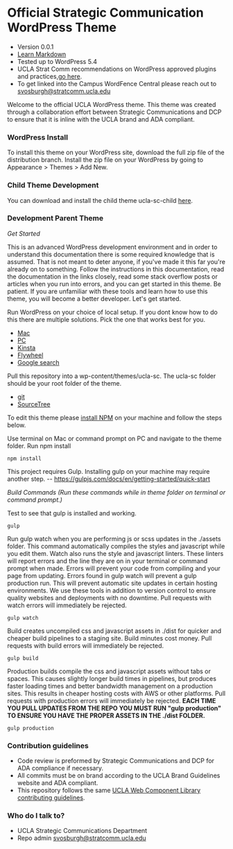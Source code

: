 # Official Strategic Communication WordPress Theme #

* Version 0.0.1
* [Learn Markdown](https://bitbucket.org/tutorials/markdowndemo)
* Tested up to WordPress 5.4
* UCLA Strat Comm recommendations on WordPress approved plugins and practices,[go here](https://spaces.ais.ucla.edu/display/ucomm/WordPress).
* To get linked into the Campus WordFence Central please reach out to svosburgh@stratcomm.ucla.edu


Welcome to the official UCLA WordPress theme. This theme was created through a collaboration effort between Strategic Communications and DCP to ensure that it is inline with the UCLA brand and ADA compliant.


### WordPress Install ###
To install this theme on your WordPress site, download the full zip file of the distribution branch. Install the zip file on your WordPress by going to Appearance > Themes > Add New.

### Child Theme Development ###
You can download and install the child theme ucla-sc-child [here](https://bitbucket.org/uclaucomm/ucla-sc-child/src/distribution/).

### Development Parent Theme ###

*Get Started*

This is an advanced WordPress development environment and in order to understand this documentation there is some required knowledge that is assumed. That is not meant to deter anyone, if you've made it this far you're already on to something. Follow the instructions in this documentation, read the documentation in the links closely, read some stack overflow posts or articles when you run into errors, and you can get started in this theme. Be patient. If you are unfamiliar with these tools and learn how to use this theme, you will become a better developer. Let's get started.

Run WordPress on your choice of local setup. If you dont know how to do this there are multiple solutions. Pick the one that works best for you.
* [Mac](https://www.themeum.com/install-wordpress-localhost/)
* [PC](https://themeisle.com/blog/install-xampp-and-wordpress-locally/)
* [Kinsta](https://kinsta.com/blog/install-wordpress-locally/)
* [Flywheel](https://localwp.com/)
* [Google search](https://www.google.com/search?q=setup+wordpress+locally&oq=setup+wordpress+locally&aqs=chrome..69i57j0l7.3734j0j9&sourceid=chrome&ie=UTF-8)

Pull this repository into a wp-content/themes/ucla-sc. The ucla-sc folder should be your root folder of the theme.
* [git](https://git-scm.com/doc)
* [SourceTree](https://www.sourcetreeapp.com/)

To edit this theme please [install NPM](https://www.npmjs.com/get-npm) on your machine and follow the steps below.


Use terminal on Mac or command prompt on PC and navigate to the theme folder. Run npm install
```
npm install
```

This project requires Gulp. Installing gulp on your machine may require another step. -- https://gulpjs.com/docs/en/getting-started/quick-start


*Build Commands (Run these commands while in theme folder on terminal or command prompt.)*

Test to see that gulp is installed and working.
```
gulp
```

Run gulp watch when you are performing js or scss updates in the ./assets folder. This command automatically compiles the styles and javascript while you edit them. Watch also runs the style and javascript linters. These linters will report errors and the line they are on in your terminal or command prompt when made. Errors will prevent your code from compiling and your page from updating. Errors found in gulp watch will prevent a gulp production run. This will prevent automatic site updates in certain hosting environments. We use these tools in addition to version control to ensure quality websites and deployments with no downtime. Pull requests with watch errors will immediately be rejected.
```
gulp watch
```

Build creates uncompiled css and javascript assets in ./dist for quicker and cheaper build pipelines to a staging site. Build minutes cost money. Pull requests with build errors will immediately be rejected.
```
gulp build
```

Production builds compile the css and javascript assets without tabs or spaces. This causes slightly longer build times in pipelines, but produces faster loading times and better bandwidth management on a production sites. This results in cheaper hosting costs with AWS or other platforms. Pull requests with production errors will immediately be rejected.
**EACH TIME YOU PULL UPDATES FROM THE REPO YOU MUST RUN "gulp production" TO ENSURE YOU HAVE THE PROPER ASSETS IN THE ./dist FOLDER.**
```
gulp production
```

### Contribution guidelines ###

* Code review is preformed by Strategic Communications and DCP for ADA compliance if necessary.
* All commits must be on brand according to the UCLA Brand Guidelines website and ADA compliant.
* This repository follows the same [UCLA Web Component Library contributing guidelines](https://ucla-fractal.s3-us-west-1.amazonaws.com/build/docs/contribute/contributing.html).

### Who do I talk to? ###

* UCLA Strategic Communications Department
* Repo admin svosburgh@stratcomm.ucla.edu
